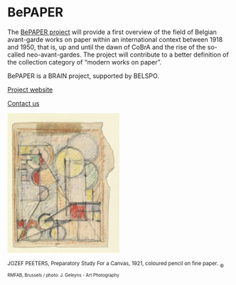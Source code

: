 # BePAPER

The [BePAPER project](https://www.fine-arts-museum.be/en/research/research-projects/bepaper) will provide a first overview of the field of Belgian avant-garde works on paper within an international context between 1918 and 1950, that is, up and until the dawn of CoBrA and the rise of the so-called neo-avant-gardes. The project will contribute to a better definition of the collection category of “modern works on paper”.

BePAPER is a BRAIN project, supported by BELSPO.

[Project website](www.bepaper.be)

[Contact us](mailto:bepaper@fine-arts-museum.be)

<a href="https://www.fine-arts-museum.be/en/research/research-projects/bepaper" target="_blank"><img src="peeters_12377dig_h_large@2x.jpg" alt="Jozef Peeters" width="50%"/></a>

<sup>JOZEF PEETERS, Preparatory Study For a Canvas, 1921, coloured pencil on fine paper.</sup>
<sub><sup>© RMFAB, Brussels / photo: J. Geleyns - Art Photography</sup></sub>
